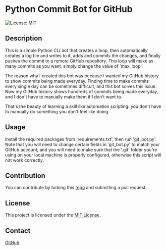 # Python Commit Bot for GitHub

[![License: MIT](https://img.shields.io/badge/License-MIT-blue.svg)](https://opensource.org/licenses/MIT)

## Description

This is a simple Python CLI bot that creates a loop, then automatically creates a log file and writes to it, adds and commits the changes, and finally pushes the commit to a remote GitHub repository. This loop will make as many commits as you want, simply change the value of 'max_loop'.

The reason why I created this bot was because I wanted my GitHub history to show commits being made everyday. Finding time to make commits every single day can be sometimes difficult, and this bot solves this issue. Now my GitHub history shows hundreds of commits being made everyday, and I don't have to manually make them if I don't want to. 

That's the beauty of learning a skill like automation scripting: you don't have to manually do something you don't feel like doing.

## Usage

Install the required packages from 'requirements.txt', then run 'git_bot.py'.
Note that you will need to change certain fields in 'git_bot.py' to match your GitHub account, and you will need to make sure that the '.git' folder you're using on your local machine is properly configured, otherwise this script will not work correctly.

## Contribution
You can contribute by forking this [repo](https://github.com/jroller33/gh_commit_bot) and submitting a pull request.

## License
This project is licensed under the [MIT License](./LICENSE).

## Contact
[GitHub](https://github.com/jroller33)



